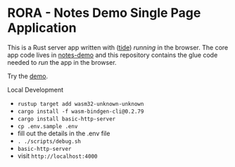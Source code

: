 # RORA - Notes Demo Single Page Application

This is a Rust server app written with ([tide](https://github.com/http-rs/tide)) _running_ in the browser. The core app
code lives in [notes-demo](https://github.com/rora-rs/notes-demo) and this repository contains the glue code needed to 
_run_ the app in the browser.

Try the [demo](https://notes-demo-spa.pages.dev/).


Local Development
* `rustup target add wasm32-unknown-unknown`
* `cargo install -f wasm-bindgen-cli@0.2.79`
* `cargo install basic-http-server`
* `cp .env.sample .env`
* fill out the details in the .env file
* `. ./scripts/debug.sh`
* `basic-http-server`
* visit `http://localhost:4000`